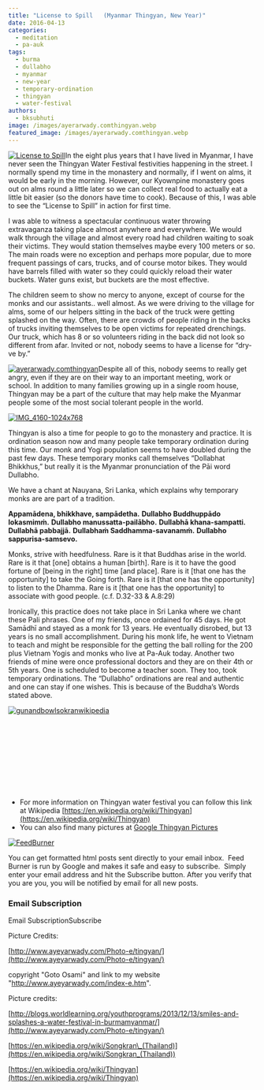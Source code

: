 ```yaml
---
title: "License to Spill   (Myanmar Thingyan, New Year)"
date: 2016-04-13
categories: 
  - meditation
  - pa-auk
tags: 
  - burma
  - dullabho
  - myanmar
  - new-year
  - temporary-ordination
  - thingyan
  - water-festival
authors: 
  - bksubhuti
image: /images/ayerarwady.comthingyan.webp
featured_image: /images/ayerarwady.comthingyan.webp
---
```


[![License to Spill](/images/ayeyarwadythingyan3.webp)](/images/2016/04/ayeyarwadythingyan3.webp)In the eight plus years that I have lived in Myanmar, I have never seen the Thingyan Water Festival festivities happening in the street. I normally spend my time in the monastery and normally, if I went on alms, it would be early in the morning. However, our Kyownpine monastery goes out on alms round a little later so we can collect real food to actually eat a little bit easier (so the donors have time to cook). Because of this, I was able to see the “License to Spill” in action for first time.

I was able to witness a spectacular continuous water throwing extravaganza taking place almost anywhere and everywhere. We would walk through the village and almost every road had children waiting to soak their victims. They would station themselves maybe every 100 meters or so. The main roads were no exception and perhaps more popular, due to more frequent passings of cars, trucks, and of course motor bikes. They would have barrels filled with water so they could quickly reload their water buckets. Water guns exist, but buckets are the most effective.

The children seem to show no mercy to anyone, except of course for the monks and our assistants.. well almost. As we were driving to the village for alms, some of our helpers sitting in the back of the truck were getting splashed on the way. Often, there are crowds of people riding in the backs of trucks inviting themselves to be open victims for repeated drenchings. Our truck, which has 8 or so volunteers riding in the back did not look so different from afar. Invited or not, nobody seems to have a license for “dry-ve by.”

[![ayerarwady.comthingyan](/images/ayerarwady.comthingyan.webp)](/images/2016/04/ayerarwady.comthingyan.webp)Despite all of this, nobody seems to really get angry, even if they are on their way to an important meeting, work or school. In addition to many families growing up in a single room house, Thingyan may be a part of the culture that may help make the Myanmar people some of the most social tolerant people in the world.

[![IMG_4160-1024x768](/images/IMG_4160-1024x768-e1460554675778.webp)](/images/2016/04/IMG_4160-1024x768-e1460554675778.webp)

Thingyan is also a time for people to go to the monastery and practice. It is ordination season now and many people take temporary ordination during this time. Our monk and Yogi population seems to have doubled during the past few days. These temporary monks call themselves “Dollabhat Bhikkhus,” but really it is the Myanmar pronunciation of the Pāi word Dullabho.

We have a chant at Nauyana, Sri Lanka, which explains why temporary monks are are part of a tradition.

**Appamādena, bhikkhave, sampādetha.** **Dullabho Buddhuppādo lokasmimṁ.** **Dullabho manussatta-pailābho.** **Dullabhā khana-sampatti.** **Dullabhā pabbajjā.** **Dullabhaṁ Saddhamma-savanamṁ.** **Dullabho sappurisa-samsevo.**

Monks, strive with heedfulness. Rare is it that Buddhas arise in the world. Rare is it that \[one\] obtains a human \[birth\]. Rare is it to have the good fortune of \[being in the right\] time \[and place\]. Rare is it \[that one has the opportunity\] to take the Going forth. Rare is it \[that one has the opportunity\] to listen to the Dhamma. Rare is it \[that one has the opportunity\] to associate with good people. (c.f. D.32-33 & A.8:29)

Ironically, this practice does not take place in Sri Lanka where we chant these Pali phrases. One of my friends, once ordained for 45 days. He got Samādhī and stayed as a monk for 13 years. He eventually disrobed, but 13 years is no small accomplishment. During his monk life, he went to Vietnam to teach and might be responsible for the getting the ball rolling for the 200 plus Vietnam Yogis and monks who live at Pa-Auk today. Another two friends of mine were once professional doctors and they are on their 4th or 5th years. One is scheduled to become a teacher soon. They too, took temporary ordinations. The “Dullabho” ordinations are real and authentic and one can stay if one wishes. This is because of the Buddha’s Words stated above.

[![gunandbowlsokranwikipedia](/images/gunandbowlsokranwikipedia.webp)](/images/2016/04/gunandbowlsokranwikipedia.webp)

 

 

 

 

 

- For more information on Thingyan water festival you can follow this link at Wikipedia [https://en.wikipedia.org/wiki/Thingyan](https://en.wikipedia.org/wiki/Thingyan)
- You can also find many pictures at [Google Thingyan Pictures](https://www.google.com/search?q=thingyan&newwindow=1&safe=active&client=opera&hs=edH&source=lnms&tbm=isch&sa=X&ved=0ahUKEwiMudD1jYvMAhVCk5QKHU63BTwQ_AUICCgC&biw=1366&bih=620)

[![FeedBurner](/images/FeedBurner.webp)](/images/2015/08/FeedBurner.webp)

You can get formatted html posts sent directly to your email inbox.  Feed Burner is run by Google and makes it safe and easy to subscribe.  Simply enter your email address and hit the Subscribe button. After you verify that you are you, you will be notified by email for all new posts.

### Email Subscription

Email SubscriptionSubscribe

Picture Credits:

[http://www.ayeyarwady.com/Photo-e/tingyan/](http://www.ayeyarwady.com/Photo-e/tingyan/)

copyright "Goto Osami" and link to my website "http://www.ayeyarwady.com/index-e.htm".

Picture credits:

[http://blogs.worldlearning.org/youthprograms/2013/12/13/smiles-and-splashes-a-water-festival-in-burmamyanmar/](http://www.ayeyarwady.com/Photo-e/tingyan/)

[https://en.wikipedia.org/wiki/Songkran\_(Thailand)](https://en.wikipedia.org/wiki/Songkran_(Thailand))

[https://en.wikipedia.org/wiki/Thingyan](https://en.wikipedia.org/wiki/Thingyan)